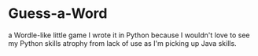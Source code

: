 # Guess-a-Word
a Wordle-like little game
I wrote it in Python because I wouldn't love to see my Python skills atrophy from lack of use as I'm picking up Java skills.
